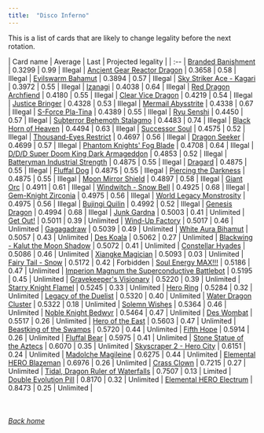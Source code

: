 ```yaml
---
title:  "Disco Inferno"
---
```


This is a list of cards that are likely to change legality before the next rotation.

| Card name | Average | Last | Projected legality |
| :-- |
[Branded Banishment](https://db.ygoprodeck.com/card/?search=Branded%20Banishment) | 0.3299 | 0.99 | Illegal |
[Ancient Gear Reactor Dragon](https://db.ygoprodeck.com/card/?search=Ancient%20Gear%20Reactor%20Dragon) | 0.3658 | 0.58 | Illegal |
[Evilswarm Bahamut](https://db.ygoprodeck.com/card/?search=Evilswarm%20Bahamut) | 0.3894 | 0.57 | Illegal |
[Sky Striker Ace - Kagari](https://db.ygoprodeck.com/card/?search=Sky%20Striker%20Ace%20-%20Kagari) | 0.3972 | 0.55 | Illegal |
[Izanagi](https://db.ygoprodeck.com/card/?search=Izanagi) | 0.4038 | 0.64 | Illegal |
[Red Dragon Archfiend](https://db.ygoprodeck.com/card/?search=Red%20Dragon%20Archfiend) | 0.4180 | 0.55 | Illegal |
[Clear Vice Dragon](https://db.ygoprodeck.com/card/?search=Clear%20Vice%20Dragon) | 0.4219 | 0.54 | Illegal |
[Justice Bringer](https://db.ygoprodeck.com/card/?search=Justice%20Bringer) | 0.4328 | 0.53 | Illegal |
[Mermail Abysstrite](https://db.ygoprodeck.com/card/?search=Mermail%20Abysstrite) | 0.4338 | 0.67 | Illegal |
[S-Force Pla-Tina](https://db.ygoprodeck.com/card/?search=S-Force%20Pla-Tina) | 0.4389 | 0.55 | Illegal |
[Ryu Senshi](https://db.ygoprodeck.com/card/?search=Ryu%20Senshi) | 0.4450 | 0.57 | Illegal |
[Subterror Behemoth Stalagmo](https://db.ygoprodeck.com/card/?search=Subterror%20Behemoth%20Stalagmo) | 0.4483 | 0.74 | Illegal |
[Black Horn of Heaven](https://db.ygoprodeck.com/card/?search=Black%20Horn%20of%20Heaven) | 0.4494 | 0.63 | Illegal |
[Successor Soul](https://db.ygoprodeck.com/card/?search=Successor%20Soul) | 0.4575 | 0.52 | Illegal |
[Thousand-Eyes Restrict](https://db.ygoprodeck.com/card/?search=Thousand-Eyes%20Restrict) | 0.4697 | 0.56 | Illegal |
[Dragon Seeker](https://db.ygoprodeck.com/card/?search=Dragon%20Seeker) | 0.4699 | 0.57 | Illegal |
[Phantom Knights' Fog Blade](https://db.ygoprodeck.com/card/?search=Phantom%20Knights'%20Fog%20Blade) | 0.4708 | 0.64 | Illegal |
[D/D/D Super Doom King Dark Armageddon](https://db.ygoprodeck.com/card/?search=D/D/D%20Super%20Doom%20King%20Dark%20Armageddon) | 0.4853 | 0.52 | Illegal |
[Batteryman Industrial Strength](https://db.ygoprodeck.com/card/?search=Batteryman%20Industrial%20Strength) | 0.4875 | 0.55 | Illegal |
[Dragard](https://db.ygoprodeck.com/card/?search=Dragard) | 0.4875 | 0.55 | Illegal |
[Fluffal Dog](https://db.ygoprodeck.com/card/?search=Fluffal%20Dog) | 0.4875 | 0.55 | Illegal |
[Piercing the Darkness](https://db.ygoprodeck.com/card/?search=Piercing%20the%20Darkness) | 0.4875 | 0.55 | Illegal |
[Moon Mirror Shield](https://db.ygoprodeck.com/card/?search=Moon%20Mirror%20Shield) | 0.4897 | 0.58 | Illegal |
[Giant Orc](https://db.ygoprodeck.com/card/?search=Giant%20Orc) | 0.4911 | 0.61 | Illegal |
[Windwitch - Snow Bell](https://db.ygoprodeck.com/card/?search=Windwitch%20-%20Snow%20Bell) | 0.4925 | 0.68 | Illegal |
[Gem-Knight Zirconia](https://db.ygoprodeck.com/card/?search=Gem-Knight%20Zirconia) | 0.4975 | 0.56 | Illegal |
[World Legacy Monstrosity](https://db.ygoprodeck.com/card/?search=World%20Legacy%20Monstrosity) | 0.4975 | 0.56 | Illegal |
[Bujingi Quilin](https://db.ygoprodeck.com/card/?search=Bujingi%20Quilin) | 0.4992 | 0.52 | Illegal |
[Genesis Dragon](https://db.ygoprodeck.com/card/?search=Genesis%20Dragon) | 0.4994 | 0.68 | Illegal |
[Junk Gardna](https://db.ygoprodeck.com/card/?search=Junk%20Gardna) | 0.5003 | 0.41 | Unlimited |
[Get Out!](https://db.ygoprodeck.com/card/?search=Get%20Out!) | 0.5011 | 0.39 | Unlimited |
[Wind-Up Factory](https://db.ygoprodeck.com/card/?search=Wind-Up%20Factory) | 0.5017 | 0.46 | Unlimited |
[Gagagadraw](https://db.ygoprodeck.com/card/?search=Gagagadraw) | 0.5039 | 0.49 | Unlimited |
[White Aura Bihamut](https://db.ygoprodeck.com/card/?search=White%20Aura%20Bihamut) | 0.5057 | 0.43 | Unlimited |
[Des Koala](https://db.ygoprodeck.com/card/?search=Des%20Koala) | 0.5062 | 0.27 | Unlimited |
[Blackwing - Kalut the Moon Shadow](https://db.ygoprodeck.com/card/?search=Blackwing%20-%20Kalut%20the%20Moon%20Shadow) | 0.5072 | 0.41 | Unlimited |
[Constellar Hyades](https://db.ygoprodeck.com/card/?search=Constellar%20Hyades) | 0.5086 | 0.46 | Unlimited |
[Xiangke Magician](https://db.ygoprodeck.com/card/?search=Xiangke%20Magician) | 0.5093 | 0.03 | Unlimited |
[Fairy Tail - Snow](https://db.ygoprodeck.com/card/?search=Fairy%20Tail%20-%20Snow) | 0.5172 | 0.42 | Forbidden |
[Soul Energy MAX!!!](https://db.ygoprodeck.com/card/?search=Soul%20Energy%20MAX!!!) | 0.5186 | 0.47 | Unlimited |
[Imperion Magnum the Superconductive Battlebot](https://db.ygoprodeck.com/card/?search=Imperion%20Magnum%20the%20Superconductive%20Battlebot) | 0.5195 | 0.45 | Unlimited |
[Gravekeeper's Visionary](https://db.ygoprodeck.com/card/?search=Gravekeeper's%20Visionary) | 0.5220 | 0.39 | Unlimited |
[Starry Knight Flamel](https://db.ygoprodeck.com/card/?search=Starry%20Knight%20Flamel) | 0.5245 | 0.33 | Unlimited |
[Hero Ring](https://db.ygoprodeck.com/card/?search=Hero%20Ring) | 0.5284 | 0.32 | Unlimited |
[Legacy of the Duelist](https://db.ygoprodeck.com/card/?search=Legacy%20of%20the%20Duelist) | 0.5320 | 0.40 | Unlimited |
[Water Dragon Cluster](https://db.ygoprodeck.com/card/?search=Water%20Dragon%20Cluster) | 0.5322 | 0.18 | Unlimited |
[Solemn Wishes](https://db.ygoprodeck.com/card/?search=Solemn%20Wishes) | 0.5364 | 0.46 | Unlimited |
[Noble Knight Bedwyr](https://db.ygoprodeck.com/card/?search=Noble%20Knight%20Bedwyr) | 0.5464 | 0.47 | Unlimited |
[Des Wombat](https://db.ygoprodeck.com/card/?search=Des%20Wombat) | 0.5517 | 0.26 | Unlimited |
[Hero of the East](https://db.ygoprodeck.com/card/?search=Hero%20of%20the%20East) | 0.5603 | 0.47 | Unlimited |
[Beastking of the Swamps](https://db.ygoprodeck.com/card/?search=Beastking%20of%20the%20Swamps) | 0.5720 | 0.44 | Unlimited |
[Fifth Hope](https://db.ygoprodeck.com/card/?search=Fifth%20Hope) | 0.5914 | 0.26 | Unlimited |
[Fluffal Bear](https://db.ygoprodeck.com/card/?search=Fluffal%20Bear) | 0.5975 | 0.41 | Unlimited |
[Stone Statue of the Aztecs](https://db.ygoprodeck.com/card/?search=Stone%20Statue%20of%20the%20Aztecs) | 0.6070 | 0.35 | Unlimited |
[Skyscraper 2 - Hero City](https://db.ygoprodeck.com/card/?search=Skyscraper%202%20-%20Hero%20City) | 0.6151 | 0.24 | Unlimited |
[Madolche Magileine](https://db.ygoprodeck.com/card/?search=Madolche%20Magileine) | 0.6275 | 0.44 | Unlimited |
[Elemental HERO Blazeman](https://db.ygoprodeck.com/card/?search=Elemental%20HERO%20Blazeman) | 0.6976 | 0.26 | Unlimited |
[Crass Clown](https://db.ygoprodeck.com/card/?search=Crass%20Clown) | 0.7215 | 0.27 | Unlimited |
[Tidal, Dragon Ruler of Waterfalls](https://db.ygoprodeck.com/card/?search=Tidal,%20Dragon%20Ruler%20of%20Waterfalls) | 0.7507 | 0.13 | Limited |
[Double Evolution Pill](https://db.ygoprodeck.com/card/?search=Double%20Evolution%20Pill) | 0.8170 | 0.32 | Unlimited |
[Elemental HERO Electrum](https://db.ygoprodeck.com/card/?search=Elemental%20HERO%20Electrum) | 0.8473 | 0.25 | Unlimited |

<br>

###### [Back home](index)